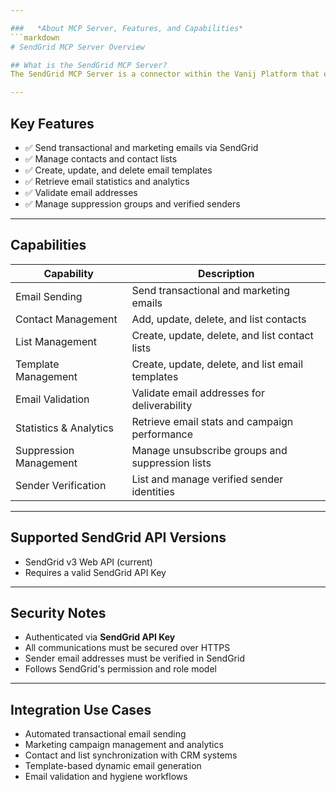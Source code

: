 ```yaml
---

###   *About MCP Server, Features, and Capabilities*
```markdown
# SendGrid MCP Server Overview

## What is the SendGrid MCP Server?
The SendGrid MCP Server is a connector within the Vanij Platform that enables seamless interaction with SendGrid's Email and Marketing APIs for sending emails, managing contacts, templates, lists, and more.

---
```


## Key Features
- ✅ Send transactional and marketing emails via SendGrid
- ✅ Manage contacts and contact lists
- ✅ Create, update, and delete email templates
- ✅ Retrieve email statistics and analytics
- ✅ Validate email addresses
- ✅ Manage suppression groups and verified senders

---

## Capabilities
| Capability                | Description                                         |
|---------------------------|-----------------------------------------------------|
| Email Sending             | Send transactional and marketing emails             |
| Contact Management        | Add, update, delete, and list contacts              |
| List Management           | Create, update, delete, and list contact lists      |
| Template Management       | Create, update, delete, and list email templates    |
| Email Validation          | Validate email addresses for deliverability         |
| Statistics & Analytics    | Retrieve email stats and campaign performance       |
| Suppression Management    | Manage unsubscribe groups and suppression lists     |
| Sender Verification       | List and manage verified sender identities          |

---

## Supported SendGrid API Versions
- SendGrid v3 Web API (current)
- Requires a valid SendGrid API Key

---

## Security Notes
- Authenticated via **SendGrid API Key**
- All communications must be secured over HTTPS
- Sender email addresses must be verified in SendGrid
- Follows SendGrid's permission and role model

---

## Integration Use Cases
- Automated transactional email sending
- Marketing campaign management and analytics
- Contact and list synchronization with CRM systems
- Template-based dynamic email generation
- Email validation and hygiene workflows

```
